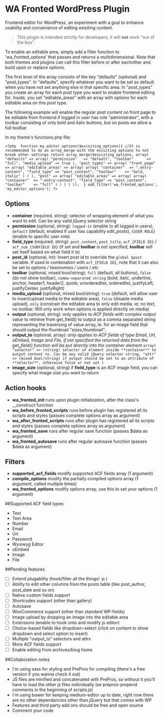 WA Fronted WordPress Plugin
===========================

Frontend editor for WordPress, an experiment with a goal to enhance usability and convenience of editing exisiting content.

> This plugin is intended strictly for developers, it will **not** work "out of the box".

To enable an editable area, simply add a filter function to 'wa_fronted_options' that passes and returns a multidimensional. Note that both themes and plugins can call this filter before or after eachother and build upon or replace options.

The first level of the array consists of the key "defaults" (optional) and "post_types". In "defaults", specify whatever you want to be set as default when you have not set anything else in that specific area. In "post_types" you create an array for each post type you want to enable frontend editing for. Inside, you set "editable_areas" with an array with options for each editable area on this post type.

The following example will enable the regular post content on front page to be editable from frontend if logged in user has role "administrator", with a toolbar consisting of only bold and italic buttons, but on posts we allow a full toolbar.

In my theme's functions.php file:

`<?php 
function my_editor_options($exisiting_options){
	//It is recommended to do an array_merge with the exisiting options to not break other settings
	return array_merge($exisiting_options, array(
		"defaults" => array(
			"permission"   => "default",
			"toolbar"      => "full",
			"media_upload" => true
		),
		"post_types" => array(
			"front_page" => array(
				"editable_areas" => array(
					array(
						"container"  => ".entry-content",
						"field_type" => "post_content",
						"toolbar"    => "bold, italic"
					)
				)
			),
			"post" => array(
				"editable_areas" => array(
					array(
						"container"  => ".entry-content",
						"field_type" => "post_content",
						"toolbar"    => "full"
					)
				)
			)
		)
	)); 
}
add_filter('wa_fronted_options', 'my_editor_options');
?>`

## Options
* **container** (required, string): selector of wrapping element of what you want to edit. Can be any valid jQuery selector string
* **permission** (optional, string): `logged-in` (enable to all logged in users), `default` (default, enabled if user has capability *edit_posts*), `{USER ROLE}` (enable to specific user role)
* **field_type** (required, string): `post_content`, `post_title`, `acf_{FIELD ID}` / `acf_sub_{SUBFIELD ID}` (if set and **toolbar** is not specified, **toolbar** will set itself based on what field it is)
* **post_id** (optional, int): Insert post id to override the `global $post` variable. If used in combination with `acf_{FIELD ID}`, note that it can also be set to *options / taxonomies / users / etc*
* **toolbar** (optional, mixed bool/string): `full` (default, all buttons), `false` (do not show toolbar), `comma-separated string` (bold, italic, underline, anchor, header1, header2, quote, unorderedlist, orderedlist, justifyLeft, justifyCenter, justifyRight)
* **media_upload** (optional, mixed bool/string): `true` (default, will allow user to insert/upload media to the editable area), `false` (disable media upload), `only` (constrain the editable area to only edit media. ie; no text, no toolbar. Will only work when options is applied directly on media)
* **output** (optional, string):  *only applies to ACF fields with complex output* value to retrieve from get_field() to output as a comma separated string representing the traversing of value array, ie. for an image field that should output the thumbnail "sizes,thumbnail".
* **output_to** (optional, array): *only applies to ACF fields of type Email, Url, oEmbed, Image and File, if not specified the returned data from the get_field() function will be put directly into the container element* 
	`array(
		"selector" => (string) selector of element inside **container** to output content to. Can be any valid jQuery selector string,
		"attr"	=> (mixed bool/string) if output should be set to an attribute of **selector**, otherwise false or not set
	)`
* **image_size** (optional, string) if **field_type** is an ACF image field, you can specify what image size you want to return

## Action hooks
* **wa_fronted_init** runs upon plugin initialization, after the class's __construct function
* **wa_before_fronted_scripts** runs before plugin has registered all its scripts and styles (passes complete options array as argument)
* **wa_after_fronted_scripts** runs after plugin has registered all its scripts and styles (passes complete options array as argument)
* **wa_fronted_save** runs after regular save function (passes $data as argument)
* **wa_fronted_autosave** runs after regular autosave function (passes $data as argument)

## Filters
* **supported_acf_fields** modify supported ACF fields array (1 argument)
* **compile_options** modify the partially compiled options array (1 argument, called multiple times)
* **wa_fronted_options** modify options array, use this to set your options (1 argument)

##Supported ACF field types
* Text
* Text Area
* Number
* Email
* Url
* Password
* Wysiwyg Editor
* oEmbed
* Image
* File

##Pending features
* [ ] Extend plugability (hook/filter all the things! :p )
* [ ] Ability to edit other columns from the posts table (like post_author, post_date and so on)
* [ ] Native custom fields support
* [ ] Shortcodes support (other than gallery)
* [ ] Autosave
* [ ] WooCommerce support (other than standard WP-fields)
* [ ] Image upload by dropping an image into the editable area
* [ ] Extensions (enable to hook onto and modify js editor)
* [ ] Choice-based fields like dropdown-select (click on content to show dropdown and select option to insert)
* [ ] Multiple "output_to" selectors and attrs
* [ ] More ACF fields support
* [ ] Enable editing from archives/blog home

##Collaboration notes
* I'm using sass for styling and PrePros for compiling (there's a free version if you wanna check it out)
* JS files are minified and concatenated with PrePros, so without it you'll have to load the other js files individually (se prepros-prepend comments in the beginning of scripts.js)
* I'm using bower for keeping medium-editor up to date, right now there are no other dependancies other than jQuery but that comes with WP
* Features and third party add ons should be free and open source
* Comment your code